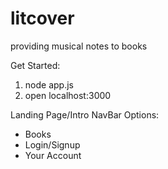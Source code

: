 # litcover

providing musical notes to books

Get Started:

1. node app.js
2. open localhost:3000

Landing Page/Intro
NavBar Options:

- Books
- Login/Signup
- Your Account
